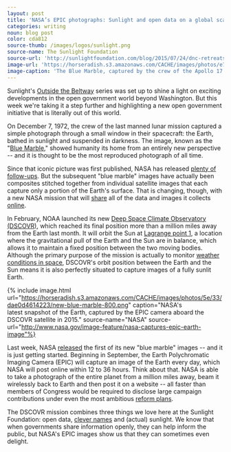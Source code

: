 ```yaml
---
layout: post
title: 'NASA’s EPIC photographs: Sunlight and open data on a global scale'
categories: writing
noun: blog post
color: cda812
source-thumb: /images/logos/sunlight.png
source-name: The Sunlight Foundation
source-url: 'http://sunlightfoundation.com/blog/2015/07/24/dnc-retreats-lifts-ban-on-money-from-lobbyists-and-pacs/'
image-url: 'https://horseradish.s3.amazonaws.com/CACHE/images/photos/e7/56/231483034f36/old-blue-marble-300.jpg'
image-caption: 'The Blue Marble, captured by the crew of the Apollo 17 in 1972. (Photo credit: NASA)'
---
```


Sunlight's [Outside the Beltway](http://sunlightfoundation.com/blog/series/outside-the-beltway/) series was set up to shine a light on exciting developments in the open government world beyond Washington. But this week we're taking it a step further and highlighting a new open government initiative that is literally out of this world.

On December 7, 1972, the crew of the last manned lunar mission captured a simple photograph through a small window in their spacecraft: the Earth, bathed in sunlight and suspended in darkness. The image, known as the "[Blue Marble](http://grin.hq.nasa.gov/ABSTRACTS/GPN-2000-001138.html)," showed humanity its home from an entirely new perspective -- and it is thought to be the most reproduced photograph of all time.

Since that iconic picture was first published, NASA has released [plenty of follow-ups](http://visibleearth.nasa.gov/view_cat.php?categoryID=1484). But the subsequent "blue marble" images have actually been composites stitched together from individual satellite images that each capture only a portion of the Earth's surface. That is changing, though, with a new NASA mission that will [share](https://www.whitehouse.gov/blog/2015/07/20/new-blue-marble) all of the data and images it collects [online](http://www.nesdis.noaa.gov/DSCOVR/).

In February, NOAA launched its new [Deep Space Climate Observatory (DSCOVR)](http://www.nesdis.noaa.gov/DSCOVR/), which reached its final position more than a million miles away from the Earth last month. It will orbit the Sun at [Lagrange point 1](http://map.gsfc.nasa.gov/mission/observatory_l2.html), a location where the gravitational pull of the Earth and the Sun are in balance, which allows it to maintain a fixed position between the two moving bodies. Although the primary purpose of the mission is actually to monitor [weather conditions in space](http://www.swpc.noaa.gov/), DSCOVR's orbit position between the Earth and the Sun means it is also perfectly situated to capture images of a fully sunlit Earth.

{% include image.html url="https://horseradish.s3.amazonaws.com/CACHE/images/photos/5e/33/dae0d4614223/new-blue-marble-800.png" caption="NASA's latest snapshot of the Earth, captured by the EPIC camera aboard the DSCOVR satellite in 2015." source-name="NASA" source-url="http://www.nasa.gov/image-feature/nasa-captures-epic-earth-image"%}

Last week, NASA [released](http://www.nasa.gov/image-feature/nasa-captures-epic-earth-image) the first of its new "blue marble" images -- and it is just getting started. Beginning in September, the Earth Polychromatic Imaging Camera (EPIC) will capture an image of the Earth every day, which NASA will post online within 12 to 36 hours. Think about that. NASA is able to take a photograph of the entire planet from a million miles away, beam it wirelessly back to Earth and then post it on a website -- all faster than members of Congress would be required to disclose large campaign contributions under even the most ambitious [reform plans](https://sunlightfoundation.com/blog/2014/06/12/its-time-for-congress-to-show-us-the-money-in-real-time/).

The DSCOVR mission combines three things we love here at the Sunlight Foundation: open data, [clever names](http://adhawk.sunlightfoundation.com/) and (actual) sunlight. We know that when governments share information openly, they can help inform the public, but NASA's EPIC images show us that they can sometimes even delight.
